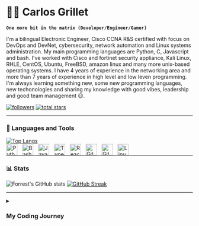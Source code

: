 # 🐱‍👤 Carlos Grillet

**`One more bit in the matrix (Developer/Engineer/Gamer)`**

I'm a bilingual Electronic Engineer, Cisco CCNA R&S certified with focus on DevOps and DevNet, cybersecurity, network automation and Linux systems administration. My main programming languages are Python, C, Javascript and bash. I've worked with Cisco and fortinet security appliance, Kali Linux, RHLE, CentOS, Ubuntu, FreeBSD, amazon linux and many more unix-based operating systems. I have 4 years of experience in the networking area and more than 7 years of experience in high level and low leven programming. I'm always learning something new, some new programming languages, new techonologies and sharing my knowledge with good vibes, leadership and good team management 😉.

   <p align="left"> 
      <a href="https://github.com/carlosgrillet?tab=followers">
         <img alt="followers" title="Follow me on Github" src="https://custom-icon-badges.demolab.com/github/followers/carlosgrillet?color=236ad3&labelColor=1155ba&style=for-the-badge&logo=person-add&label=Follow&logoColor=white"/></a>
      <a href="https://github.com/carlosgrillet?tab=repositories&sort=stargazers">
         <img alt="total stars" title="Total stars on GitHub" src="https://custom-icon-badges.demolab.com/github/stars/carlosgrillet?color=55960c&style=for-the-badge&labelColor=488207&logo=star"/></a>
   </p>

---

### 🧰 Languages and Tools 

[![Top Langs](https://github-readme-stats.vercel.app/api/top-langs/?username=carlosgrillet&layout=compact&theme=github_dark&hide_border=true)](https://github.com/anuraghazra/github-readme-stats)
<br />
<img align="left" alt="Python" width="30px" style="padding-right:10px;" src="https://cdn.jsdelivr.net/gh/devicons/devicon/icons/python/python-plain.svg" />
<img align="left" alt="Bash" width="30px" style="padding-right:10px;" src="https://cdn.jsdelivr.net/gh/devicons/devicon/icons/bash/bash-original.svg" />
<img align="left" alt="JavaScript" width="30px" style="padding-right:10px;" src="https://cdn.jsdelivr.net/gh/devicons/devicon/icons/javascript/javascript-plain.svg" />
<img align="left" alt="TypeScript" width="30px" style="padding-right:10px;" src="https://cdn.jsdelivr.net/gh/devicons/devicon/icons/typescript/typescript-plain.svg" />
<img align="left" alt="React" width="30px" style="padding-right:10px;" src="https://cdn.jsdelivr.net/gh/devicons/devicon/icons/react/react-original.svg" />
<img align="left" alt="Git" width="30px" style="padding-right:10px;" src="https://cdn.jsdelivr.net/gh/devicons/devicon/icons/git/git-original.svg" />
<img align="left" alt="GitHub" width="30px" style="padding-right:10px;" src="https://cdn.jsdelivr.net/gh/devicons/devicon/icons/github/github-original.svg" />
<img align="left" alt="Linux" width="30px" style="padding-right:10px;" src="https://cdn.jsdelivr.net/gh/devicons/devicon/icons/linux/linux-original.svg" />
<br />

---

### 📊 Stats

![Forrest's GitHub stats](https://github-readme-stats.vercel.app/api?username=carlosgrillet&show_icons=true&theme=github_dark&hide_border=true) [![GitHub Streak](https://streak-stats.demolab.com?user=carlosgrillet&theme=github-dark-blue&hide_border=true&border_radius=15.1&mode=weekly)](https://git.io/streak-stats)

---

<details>
 <summary><h3> My Coding Journey</h3></summary>
   I started my coding journey as a naive computer science student with a passion to learn everything I could about this programming world - code, unix, linux, theory. And all the while, teaching myself iOS development with a dream to build my own app, but that soon got overshadowed by my desire to excel in Java. A desire that landed me a full-stack software engineering job upon graduation. However, I had another desire I had been pursuing throughout this time - YouTube content creation. I eventually ended up quitting my software engineering job to pursue YouTube full-time, and that has been my focus ever since. But there's something that's always bothered me about my journey - abandoning my dream of building my own app to pursue the safe route, a job. Now I've already taken the leap away from that safety net into this uncomfortable, unexplored world that it being a creator. And it worked out, but again, it became comfortable. It's easier to create a video than go out on a ledge and build my own product. I do have to eat, at the end of the day, but I think it's time. It's time to get uncomfortable again. I have a burning desire to get back on the horse, and fulfill that dream younger me had of building my own app, my own product. And in order to do that, I'll be implmementing a few measures to streamline my YouTube content to focus more time on fulfilling that dream - a dream that I'll be ready to tackle in 2023 due to the measure I'm putting in place now until the end of 2022. Don't wait up, because I'm coming.

[website]: https://fkcodes.com
[youtube]: https://youtube.com/fknight
